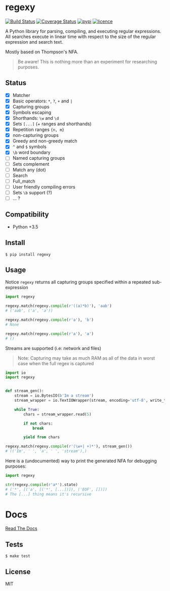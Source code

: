 # regexy

[![Build Status](https://img.shields.io/travis/nitely/regexy.svg?style=flat-square)](https://travis-ci.org/nitely/regexy)
[![Coverage Status](https://img.shields.io/coveralls/nitely/regexy.svg?style=flat-square)](https://coveralls.io/r/nitely/regexy)
[![pypi](https://img.shields.io/pypi/v/regexy.svg?style=flat-square)](https://pypi.python.org/pypi/regexy)
[![licence](https://img.shields.io/pypi/l/regexy.svg?style=flat-square)](https://raw.githubusercontent.com/nitely/regexy/master/LICENSE)


A Python library for parsing, compiling, and executing regular expressions.
All searches execute in linear time with respect to the size of the regular
expression and search text.

Mostly based on Thompson's NFA.

> Be aware!
> This is nothing more than an experiment for researching purposes.

## Status

- [x] Matcher
- [x] Basic operators: `*`, `?`, `+` and `|`
- [x] Capturing groups
- [x] Symbols escaping
- [x] Shorthands: `\w` and `\d`
- [x] Sets `[...]` (+ ranges and shorthands)
- [x] Repetition ranges `{n, m}`
- [x] non-capturing groups
- [x] Greedy and non-greedy match
- [x] `^` and `$` symbols
- [x] `\b` word boundary
- [ ] Named capturing groups
- [ ] Sets complement
- [ ] Match any (dot)
- [ ] Search
- [ ] Full_match
- [ ] User friendly compiling errors
- [ ] Sets `\b` support (?)
- [ ] ... ?

## Compatibility

* Python +3.5


## Install

```
$ pip install regexy
```


## Usage

Notice `regexy` returns all capturing groups specified within a repeated sub-expression

```python
import regexy

regexy.match(regexy.compile(r'((a)*b)'), 'aab')
# ('aab', ('a', 'a'))

regexy.match(regexy.compile(r'a'), 'b')
# None

regexy.match(regexy.compile(r'a'), 'a')
# ()
```

Streams are supported (i.e: network and files)

> Note: Capturing may take as much RAM as all of
> the data in worst case when the full regex is captured

```python
import io
import regexy


def stream_gen():
    stream = io.BytesIO(b'Im a stream')
    stream_wrapper = io.TextIOWrapper(stream, encoding='utf-8', write_through=True)

    while True:
        chars = stream_wrapper.read(5)

        if not chars:
            break

        yield from chars

regexy.match(regexy.compile(r'(\w+| +)*'), stream_gen())
# (('Im', ' ', 'a', ' ', 'stream'),)
```

Here is a (undocumented) way to print the generated
NFA for debugging purposes:

```python
import regexy

str(regexy.compile(r'a*').state)
# ('*', [('a', [('*', [...])]), ('EOF', [])])
# The [...] thing means it's recursive
```


# Docs

[Read The Docs](http://regexy.readthedocs.io)


## Tests

```
$ make test
```


## License

MIT
